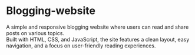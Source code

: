 # Blogging-website
A simple and responsive blogging website where users can read and share posts on various topics. </br> Built with HTML, CSS, and JavaScript, the site features a clean layout, easy navigation, and a focus on user-friendly reading experiences.
